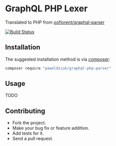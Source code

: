 # GraphQL PHP Lexer

Translated to PHP from [ooflorent/graphql-parser](https://github.com/ooflorent/graphql-parser)

[![Build Status](https://travis-ci.org/pdziok/graphql-php-parser.svg?branch=master)](https://travis-ci.org/pdziok/graphql-php-parser)

## Installation

The suggested installation method is via [composer](https://getcomposer.org/):

```sh
composer require "paweldziok/graphql-php-parser"
```

## Usage

TODO

## Contributing

* Fork the project.
* Make your bug fix or feature addition.
* Add tests for it.
* Send a pull request.
